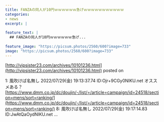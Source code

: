 ```yaml
---
title: FANZAの同人が10円ｗｗｗｗｗｗ急げｗｗｗｗｗｗｗｗｗｗｗ
categories:
- news
excerpt: |
  
feature_text: |
  ## FANZAの同人が10円ｗｗｗｗｗｗ急げ...
  
feature_image: "https://picsum.photos/2560/600?image=733"
image: "https://picsum.photos/2560/600?image=733"
---
```


[http://vipsister23.com/archives/10101236.html](http://vipsister23.com/archives/10101236.html)
posted on 

<!--more-->

1: 風吹けば名無し 2022/07/29(金) 19:13:37.74 ID:Ojr+9CGy0NIKU.net オススメある？ [https://www.dmm.co.jp/dc/doujin/-/list/=/article=campaign/id=24518/section=mens/sort=ranking/](https://www.dmm.co.jp/dc/doujin/-/list/=/article=campaign/id=24518/section=mens/sort=ranking/) 8: 風吹けば名無し 2022/07/29(金) 19:17:14.83 ID:JwAtQaOydNIKU.net ...
